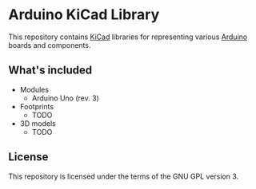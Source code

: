# Arduino KiCad Library #

This repository contains [KiCad][] libraries for representing various
[Arduino][] boards and components.

[KiCad]: http://www.kicad-pcb.org
[Arduino]: http://arduino.cc/

## What's included ##

* Modules
    * Arduino Uno (rev. 3)
* Footprints
    * TODO
* 3D models
    * TODO

## License ##

This repository is licensed under the terms of the GNU GPL version 3.
